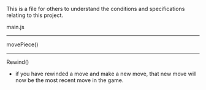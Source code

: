This is a file for others to understand the conditions and specifications relating to this project.




main.js

************************************************************************************************
movePiece()








************************************************************************************************
Rewind()

- if you have rewinded a move and make a new move, that new move
will now be the most recent move in the game.